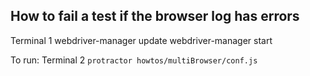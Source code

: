 How to fail a test if the browser log has errors
------------------------------------------------

Terminal 1 
webdriver-manager update
webdriver-manager start

To run:
Terminal 2
`protractor howtos/multiBrowser/conf.js`
